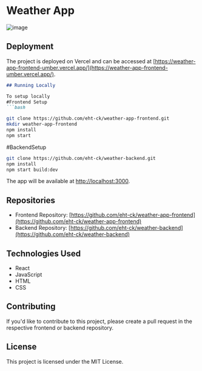 
# Weather App
![image](https://github.com/eht-ck/weather-app-frontend/assets/95522110/b4c58de6-b583-49ba-8332-b5d4b36c11e4)

## Deployment

The project is deployed on Vercel and can be accessed at [https://weather-app-frontend-umber.vercel.app/](https://weather-app-frontend-umber.vercel.app/).
```markdown
## Running Locally

To setup locally
#Frontend Setup
```bash

git clone https://github.com/eht-ck/weather-app-frontend.git
mkdir weather-app-frontend
npm install
npm start
```
#BackendSetup
```bash
git clone https://github.com/eht-ck/weather-backend.git
npm install
npm start build:dev
   ```

The app will be available at [http://localhost:3000](http://localhost:3000).



## Repositories

- Frontend Repository: [https://github.com/eht-ck/weather-app-frontend](https://github.com/eht-ck/weather-app-frontend)
- Backend Repository: [https://github.com/eht-ck/weather-backend](https://github.com/eht-ck/weather-backend)

## Technologies Used

- React
- JavaScript
- HTML
- CSS

## Contributing

If you'd like to contribute to this project, please create a pull request in the respective frontend or backend repository.

## License

This project is licensed under the MIT License.
```

